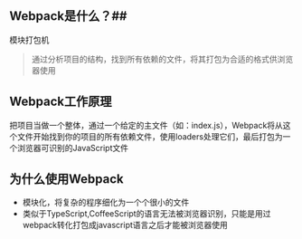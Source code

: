 ## Webpack是什么？##

模块打包机

> 通过分析项目的结构，找到所有依赖的文件，将其打包为合适的格式供浏览器使用

## Webpack工作原理 ##

把项目当做一个整体，通过一个给定的主文件（如：index.js），Webpack将从这个文件开始找到你的项目的所有依赖文件，使用loaders处理它们，最后打包为一个浏览器可识别的JavaScript文件


## 为什么使用Webpack ##

- 模块化，将复杂的程序细化为一个个很小的文件
- 类似于TypeScript,CoffeeScript的语言无法被浏览器识别，只能是用过webpack转化打包成javascript语言之后才能被浏览器使用



